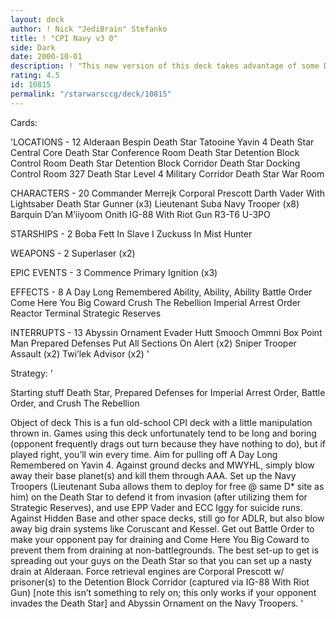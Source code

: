 ```yaml
---
layout: deck
author: ! Nick "JediBrain" Stefanko
title: ! "CPI Navy v3 0"
side: Dark
date: 2000-10-01
description: ! "This new version of this deck takes advantage of some DII to aid the design based off v2.3 of this deck."
rating: 4.5
id: 10815
permalink: "/starwarsccg/deck/10815"
---
```

Cards: 

'LOCATIONS - 12
Alderaan
Bespin
Death Star
Tatooine
Yavin 4
Death Star Central Core
Death Star Conference Room
Death Star Detention Block Control Room
Death Star Detention Block Corridor
Death Star Docking Control Room 327
Death Star Level 4 Military Corridor
Death Star War Room

CHARACTERS - 20
Commander Merrejk
Corporal Prescott
Darth Vader With Lightsaber
Death Star Gunner (x3)
Lieutenant Suba
Navy Trooper (x8)
Barquin D’an
M’iiyoom Onith
IG-88 With Riot Gun
R3-T6
U-3PO

STARSHIPS - 2
Boba Fett In Slave I
Zuckuss In Mist Hunter

WEAPONS - 2
Superlaser (x2)

EPIC EVENTS - 3
Commence Primary Ignition (x3)

EFFECTS - 8
A Day Long Remembered
Ability, Ability, Ability
Battle Order
Come Here You Big Coward
Crush The Rebellion
Imperial Arrest Order
Reactor Terminal
Strategic Reserves

INTERRUPTS - 13
Abyssin Ornament
Evader
Hutt Smooch
Ommni Box
Point Man
Prepared Defenses
Put All Sections On Alert (x2)
Sniper
Trooper Assault (x2)
Twi’lek Advisor (x2) '

Strategy: '

Starting stuff
Death Star, Prepared Defenses for Imperial Arrest Order, Battle Order, and Crush The Rebellion

Object of deck
This is a fun old-school CPI deck with a little manipulation thrown in.  Games using this deck unfortunately tend to be long and boring (opponent frequently drags out turn because they have nothing to do), but if played right, you’ll win every time.	Aim for pulling off A Day Long Remembered on Yavin 4.  Against ground decks and MWYHL, simply blow away their base planet(s) and kill them through AAA.  Set up the Navy Troopers (Lieutenant Suba allows them to deploy for free @ same D* site as him) on the Death Star to defend it from invasion (after utilizing them for Strategic Reserves), and use EPP Vader and ECC Iggy for suicide runs.  Against Hidden Base and other space decks, still go for ADLR, but also blow away big drain systems like Coruscant and Kessel.  Get out Battle Order to make your opponent pay for draining and Come Here You Big Coward to prevent them from draining at non-battlegrounds.  The best set-up to get is spreading out your guys on the Death Star so that you can set up a nasty drain at Alderaan.
Force retrieval engines are Corporal Prescott w/ prisoner(s) to the Detention Block Corridor (captured via IG-88 With Riot Gun) [note this isn’t something to rely on; this only works if your opponent invades the Death Star] and Abyssin Ornament on the Navy Troopers.
'
